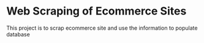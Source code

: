 # Web Scraping of Ecommerce Sites
This project is to scrap ecommerce site and use the information to populate database